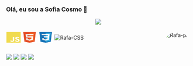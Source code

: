 ### Olá, eu sou a Sofia Cosmo 👋
<div align="center">
  <a href="https://github.com/sofiscsm">
  <img height="180em" src="https://github-readme-stats.vercel.app/api?username=sofiscsm&show_icons=true&theme=dark&include_all_commits=true&count_private=true"/>
  </a>
</div>

<div style="display: inline_block"><br>
  <img align="center" alt="Sofia-Js" height="30" width="40" src="https://raw.githubusercontent.com/devicons/devicon/master/icons/javascript/javascript-plain.svg">
  <img align="center" alt="Sofia-HTML" height="30" width="40" src="https://raw.githubusercontent.com/devicons/devicon/master/icons/html5/html5-original.svg">
  <img align="center" alt="Rafa-CSS" height="30" width="40" src="https://raw.githubusercontent.com/devicons/devicon/master/icons/css3/css3-original.svg">
  <img align="center" alt="Rafa-CSS" height="35" width="40" src="https://cdn.jsdelivr.net/gh/devicons/devicon/icons/nodejs/nodejs-original.svg">
  <img align="right" alt="Rafa-pic" height="150" style="border-radius:50px;" src="https://media.discordapp.net/attachments/1062378150069276674/1062390780825710732/download20230102121040.png?width=563&height=563">
</div>

##

<div>
  <a href="https://instagram.com/sofiscsm" target="_blank"><img src="https://img.shields.io/badge/-Instagram-%23E4405F?style=for-the-badge&logo=instagram&logoColor=white" target="_blank"></a>
 <a href="https://discord.gg/xvHWpHaw" target="_blank"><img src="https://img.shields.io/badge/Discord-7289DA?style=for-the-badge&logo=discord&logoColor=white" target="_blank"></a> 
  <a href = "mailto:sofia.s.cosmo@gmail.com"><img src="https://img.shields.io/badge/-Gmail-%23333?style=for-the-badge&logo=gmail&logoColor=white" target="_blank"></a>
  <a href="https://www.linkedin.com/in/sofcsm" target="_blank"><img src="https://img.shields.io/badge/-LinkedIn-%230077B5?style=for-the-badge&logo=linkedin&logoColor=white" target="_blank"></a> 
</div>
